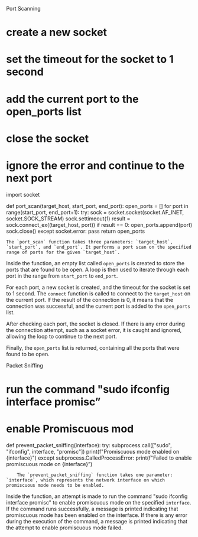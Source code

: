 Port Scanning

# create a new socket
# set the timeout for the socket to 1 second
#   add the current port to the open_ports list
#  close the socket
#  ignore the error and continue to the next port

import socket

def port_scan(target_host, start_port, end_port):
    open_ports = []
    for port in range(start_port, end_port+1):
        try:
            sock = socket.socket(socket.AF_INET, socket.SOCK_STREAM)
            sock.settimeout(1)
            result = sock.connect_ex((target_host, port))
            if result == 0:
                open_ports.append(port)
            sock.close()
        except socket.error:
            pass
    return open_ports

    The `port_scan` function takes three parameters: `target_host`, `start_port`, and `end_port`. It performs a port scan on the specified range of ports for the given `target_host`.

Inside the function, an empty list called `open_ports` is created to store the ports that are found to be open. A loop is then used to iterate through each port in the range from `start_port` to `end_port`.

For each port, a new socket is created, and the timeout for the socket is set to 1 second. The `connect` function is called to connect to the `target_host` on the current port. If the result of the connection is 0, it means that the connection was successful, and the current port is added to the `open_ports` list.

After checking each port, the socket is closed. If there is any error during the connection attempt, such as a socket error, it is caught and ignored, allowing the loop to continue to the next port.

Finally, the `open_ports` list is returned, containing all the ports that were found to be open.



Packet Sniffing 

# run the command "sudo ifconfig interface promisc”
# enable Promiscuous mod

def prevent_packet_sniffing(interface):
    try:
        subprocess.call(["sudo", "ifconfig", interface, "promisc"])
        print(f"Promiscuous mode enabled on {interface}")
    except subprocess.CalledProcessError:
        print(f"Failed to enable promiscuous mode on {interface}”)


        The `prevent_packet_sniffing` function takes one parameter: `interface`, which represents the network interface on which promiscuous mode needs to be enabled.

Inside the function, an attempt is made to run the command "sudo ifconfig interface promisc" to enable promiscuous mode on the specified `interface`. If the command runs successfully, a message is printed indicating that promiscuous mode has been enabled on the interface. If there is any error during the execution of the command, a message is printed indicating that the attempt to enable promiscuous mode failed.






        

